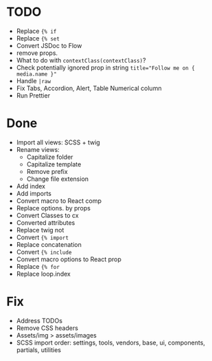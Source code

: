 # TODO

- Replace `{% if`
- Replace `{% set`
- Convert JSDoc to Flow
- remove props.
- What to do with `contextClass(contextClass)`?
- Check potentially ignored prop in string `title="Follow me on { media.name }"`
- Handle `|raw`
- Fix Tabs, Accordion, Alert, Table Numerical column
- Run Prettier

# Done

- Import all views: SCSS + twig
- Rename views:
  - Capitalize folder
  - Capitalize template
  - Remove prefix
  - Change file extension
- Add index
- Add imports
- Convert macro to React comp
- Replace options. by props
- Convert Classes to cx
- Converted attributes
- Replace twig not
- Convert `{% import`
- Replace concatenation
- Convert `{% include`
- Convert macro options to React prop
- Replace `{% for`
- Replace loop.index

# Fix

- Address TODOs
- Remove CSS headers
- Assets/img > assets/images
- SCSS import order: settings, tools, vendors, base, ui, components, partials, utilities
